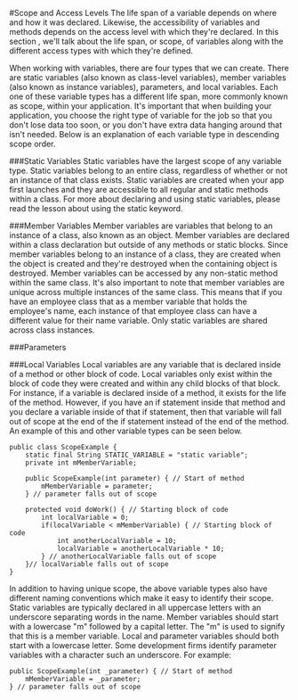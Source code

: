 #Scope and Access Levels
The life span of a variable depends on where and how it was declared. Likewise, the accessibility of variables and methods depends on the access level with which they're declared. In this section , we'll talk about the life span, or scope, of variables along with the different access types with which they're defined.

When working with variables, there are four types that we can create. There are static variables (also known as class-level variables), member variables (also known as instance variables), parameters, and local variables. Each one of these variable types has a different life span, more commonly known as scope, within your application. It's important that when building your application, you choose the right type of variable for the job so that you don't lose data too soon, or you don't have extra data hanging around that isn't needed. Below is an explanation of each variable type in descending scope order.

###Static Variables
Static variables have the largest scope of any variable type. Static variables belong to an entire class, regardless of whether or not an instance of that class exists. Static variables are created when your app first launches and they are accessible to all regular and static methods within a class. For more about declaring and using static variables, please read the lesson about using the static keyword.

###Member Variables
Member variables are variables that belong to an instance of a class, also known as an object. Member variables are declared within a class declaration but outside of any methods or static blocks. Since member variables belong to an instance of a class, they are created when the object is created and they're destroyed when the containing object is destroyed. Member variables can be accessed by any non-static method within the same class. It's also important to note that member variables are unique across multiple instances of the same class. This means that if you have an employee class that as a member variable that holds the employee's name, each instance of that employee class can have a different value for their name variable. Only static variables are shared across class instances.

###Parameters

###Local Variables
Local variables are any variable that is declared inside of a method or other block of code. Local variables only exist within the block of code they were created and within any child blocks of that block. For instance, if a variable is declared inside of a method, it exists for the life of the method. However, if you have an if statement inside that method and you declare a variable inside of that if statement, then that variable will fall out of scope at the end of the if statement instead of the end of the method. An example of this and other variable types can be seen below.

```
public class ScopeExample {
	static final String STATIC_VARIABLE = "static variable";
	private int mMemberVariable;
	
	public ScopeExample(int parameter) { // Start of method
		mMemberVariable = parameter;
	} // parameter falls out of scope
	
	protected void doWork() { // Starting block of code
		int localVariable = 0;
		if(localVariable < mMemberVariable) { // Starting block of code
			int anotherLocalVariable = 10;
			localVariable = anotherLocalVariable * 10;
		} // anotherLocalVariable falls out of scope
	}// localVariable falls out of scope
}
```

In addition to having unique scope, the above variable types also have different naming conventions which make it easy to identify their scope. Static variables are typically declared in all uppercase letters with an underscore separating words in the name. Member variables should start with a lowercase "m" followed by a capital letter. The "m" is used to signify that this is a member variable. Local and parameter variables should both start with a lowercase letter.  Some development firms identify parameter variables with a character such an underscore.  For example:

```
public ScopeExample(int _parameter) { // Start of method
    mMemberVariable = _parameter;
} // parameter falls out of scope
```

